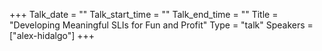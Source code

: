 +++
Talk_date = ""
Talk_start_time = ""
Talk_end_time = ""
Title = "Developing Meaningful SLIs for Fun and Profit"
Type = "talk"
Speakers = ["alex-hidalgo"]
+++


